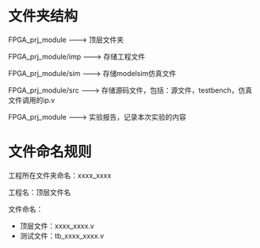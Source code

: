 #  文件夹结构

FPGA_prj_module        --->   顶层文件夹

FPGA_prj_module/imp  --->  存储工程文件

FPGA_prj_module/sim  --->  存储modelsim仿真文件

FPGA_prj_module/src   --->  存储源码文件，包括：源文件，testbench，仿真文件调用的ip.v

FPGA_prj_module    ---> 实验报告，记录本次实验的内容

# 文件命名规则

工程所在文件夹命名：xxxx_xxxx

工程名：顶层文件名

文件命名：

 - 顶层文件：xxxx_xxxx.v
 - 测试文件：tb_xxxx_xxxx.v

